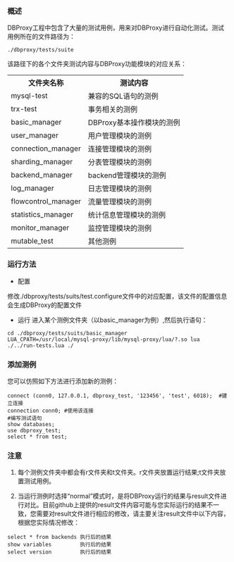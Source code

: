 ### 概述   
DBProxy工程中包含了大量的测试用例，用来对DBProxy进行自动化测试。测试用例所在的文件路径为：  

```
./dbproxy/tests/suite
```

该路径下的各个文件夹测试内容与DBProxy功能模块的对应关系：

<table>
<tr>
	<th>文件夹名称</th>
	<th>测试内容</th>
</tr>
<tr>
	<td>mysql-test</td>
	<td>兼容的SQL语句的测例</td>
</tr>
<tr>
	<td>trx-test</td>
	<td>事务相关的测例</td>
</tr>
<tr>
	<td>basic_manager</td>
	<td>DBProxy基本操作模块的测例</td>
</tr>
<tr>
	<td>user_manager</td>
	<td>用户管理模块的测例</td>
</tr>
<tr>
	<td>connection_manager</td>
	<td>连接管理模块的测例</td>
</tr>
<tr>
	<td>sharding_manager</td>
	<td>分表管理模块的测例</td>
</tr>
<tr>
	<td>backend_manager</td>
	<td>backend管理模块的测例</td>
</tr>
<tr>
	<td>log_manager</td>
	<td>日志管理模块的测例</td>
</tr>
<tr>
	<td>flowcontrol_manager</td>
	<td>流量管理模块的测例</td>
</tr>
<tr>
	<td>statistics_manager</td>
	<td>统计信息管理模块的测例</td>
</tr>
<tr>
	<td>monitor_manager</td>
	<td>监控管理模块的测例</td>
</tr>
<tr>
	<td>mutable_test</td>
	<td>其他测例</td>
</tr>
</table>

### 运行方法
- 配置

修改./dbproxy/tests/suits/test.configure文件中的对应配置，该文件的配置信息会生成DBProxy的配置文件

- 运行
进入某个测例文件夹（以basic_manager为例）,然后执行语句：

```
cd ./dbproxy/tests/suits/basic_manager
LUA_CPATH=/usr/local/mysql-proxy/lib/mysql-proxy/lua/?.so lua ./../run-tests.lua ./
```

### 添加测例

您可以仿照如下方法进行添加新的测例：

```
connect (conn0, 127.0.0.1, dbproxy_test, '123456', 'test', 6018);  #建立连接
connection conn0; #使用该连接
#编写测试语句
show databases;
use dbproxy_test;
select * from test;
```

### 注意  

1. 每个测例文件夹中都会有r文件夹和t文件夹。r文件夹放置运行结果;t文件夹放置测试用例。

2. 当运行测例时选择“normal”模式时，是将DBProxy运行的结果与result文件进行对比。目前github上提供的result文件内容可能与您实际运行的结果不一致，您需要对result文件进行相应的修改，请主要关注result文件中以下内容，根据您实际情况修改：

```
select * from backends 执行后的结果
show variables         执行后的结果
select version         执行后的结果


```




